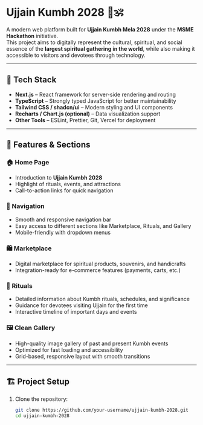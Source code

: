 # Ujjain Kumbh 2028 🌊🕉️

A modern web platform built for **Ujjain Kumbh Mela 2028** under the **MSME Hackathon** initiative.  
This project aims to digitally represent the cultural, spiritual, and social essence of the **largest spiritual gathering in the world**, while also making it accessible to visitors and devotees through technology.  

---

## 🚀 Tech Stack

- **Next.js** – React framework for server-side rendering and routing  
- **TypeScript** – Strongly typed JavaScript for better maintainability  
- **Tailwind CSS / shadcn/ui** – Modern styling and UI components  
- **Recharts / Chart.js (optional)** – Data visualization support  
- **Other Tools** – ESLint, Prettier, Git, Vercel for deployment  

---

## 📌 Features & Sections

### 🏠 Home Page  
- Introduction to **Ujjain Kumbh 2028**  
- Highlight of rituals, events, and attractions  
- Call-to-action links for quick navigation  

### 🧭 Navigation  
- Smooth and responsive navigation bar  
- Easy access to different sections like Marketplace, Rituals, and Gallery  
- Mobile-friendly with dropdown menus  

### 🛍️ Marketplace  
- Digital marketplace for spiritual products, souvenirs, and handicrafts  
- Integration-ready for e-commerce features (payments, carts, etc.)  

### 🙏 Rituals  
- Detailed information about Kumbh rituals, schedules, and significance  
- Guidance for devotees visiting Ujjain for the first time  
- Interactive timeline of important days and events  

### 🖼️ Clean Gallery  
- High-quality image gallery of past and present Kumbh events  
- Optimized for fast loading and accessibility  
- Grid-based, responsive layout with smooth transitions  

---

## 🏗️ Project Setup

1. Clone the repository:  
   ```bash
   git clone https://github.com/your-username/ujjain-kumbh-2028.git
   cd ujjain-kumbh-2028
